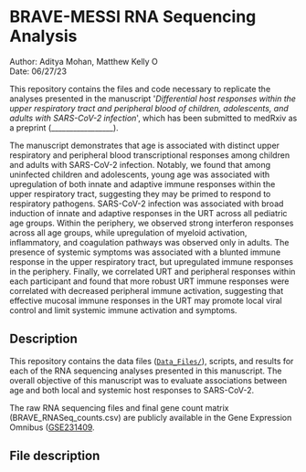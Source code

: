 # BRAVE-MESSI RNA Sequencing Analysis

Author: Aditya Mohan, Matthew Kelly <a href="https://orcid.org/0000-0001-8819-2315" target="orcid.widget" rel="noopener noreferrer" style="vertical-align:top;"><img src="https://orcid.org/sites/default/files/images/orcid_16x16.png" style="width:1em;margin-right:.5em;" alt="ORCID iD icon"></a>  
Date: 06/27/23

This repository contains the files and code necessary to replicate the analyses presented in the manuscript '_Differential host responses within the upper respiratory tract and peripheral blood of children, adolescents, and adults with SARS-CoV-2 infection_', which has been submitted to medRxiv as a preprint (_________________). 

The manuscript demonstrates that age is associated with distinct upper respiratory and peripheral blood transcriptional responses among children and adults with SARS-CoV-2 infection. Notably, we found that among uninfected children and adolescents, young age was associated with upregulation of both innate and adaptive immune responses within the upper respiratory tract, suggesting they may be primed to respond to respiratory pathogens. SARS-CoV-2 infection was associated with broad induction of innate and adaptive responses in the URT across all pediatric age groups. Within the periphery, we observed strong interferon responses across all age groups, while upregulation of myeloid activation, inflammatory, and coagulation pathways was observed only in adults. The presence of systemic symptoms was associated with a blunted immune response in the upper respiratory tract, but upregulated immune responses in the periphery. Finally, we correlated URT and peripheral responses within each participant and found that more robust URT immune responses were correlated with decreased peripheral immune activation, suggesting that effective mucosal immune responses in the URT may promote local viral control and limit systemic immune activation and symptoms.

## Description

This repository contains the data files ([`Data_Files/`](Data_Files/)), scripts, and results for each of the RNA sequencing analyses presented in this manuscript. The overall objective of this manuscript was to evaluate associations between age and both local and systemic host responses to SARS-CoV-2. 

The raw RNA sequencing files and final gene count matrix (BRAVE_RNASeq_counts.csv) are publicly available in the Gene Expression Omnibus ([GSE231409](______________). 

## File description


